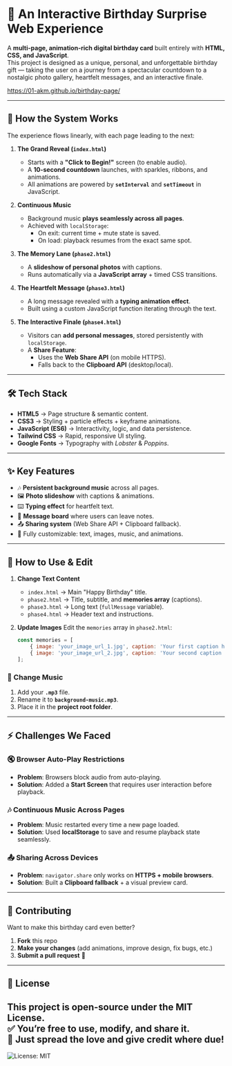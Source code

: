 # 🎉 An Interactive Birthday Surprise Web Experience

A **multi-page, animation-rich digital birthday card** built entirely with **HTML, CSS, and JavaScript**.  
This project is designed as a unique, personal, and unforgettable birthday gift — taking the user on a journey from a spectacular countdown to a nostalgic photo gallery, heartfelt messages, and an interactive finale.

https://01-akm.github.io/birthday-page/

---

## 🚀 How the System Works

The experience flows linearly, with each page leading to the next:

1. **The Grand Reveal (`index.html`)**
   * Starts with a **"Click to Begin!"** screen (to enable audio).
   * A **10-second countdown** launches, with sparkles, ribbons, and animations.
   * All animations are powered by **`setInterval`** and **`setTimeout`** in JavaScript.

2. **Continuous Music**
   * Background music **plays seamlessly across all pages**.
   * Achieved with `localStorage`:
     - On exit: current time + mute state is saved.
     - On load: playback resumes from the exact same spot.

3. **The Memory Lane (`phase2.html`)**
   * A **slideshow of personal photos** with captions.
   * Runs automatically via a **JavaScript array** + timed CSS transitions.

4. **The Heartfelt Message (`phase3.html`)**
   * A long message revealed with a **typing animation effect**.
   * Built using a custom JavaScript function iterating through the text.

5. **The Interactive Finale (`phase4.html`)**
   * Visitors can **add personal messages**, stored persistently with `localStorage`.
   * A **Share Feature**:
     - Uses the **Web Share API** (on mobile HTTPS).
     - Falls back to the **Clipboard API** (desktop/local).

---

## 🛠️ Tech Stack

* **HTML5** → Page structure & semantic content.  
* **CSS3** → Styling + particle effects + keyframe animations.  
* **JavaScript (ES6)** → Interactivity, logic, and data persistence.  
* **Tailwind CSS** → Rapid, responsive UI styling.  
* **Google Fonts** → Typography with *Lobster* & *Poppins*.  

---

## ✨ Key Features

* 🎶 **Persistent background music** across all pages.  
* 🖼️ **Photo slideshow** with captions & animations.  
* ⌨️ **Typing effect** for heartfelt text.  
* 💌 **Message board** where users can leave notes.  
* 📤 **Sharing system** (Web Share API + Clipboard fallback).  
* 🎨 Fully customizable: text, images, music, and animations.  

---

## 📝 How to Use & Edit

1. **Change Text Content**
   - `index.html` → Main "Happy Birthday" title.
   - `phase2.html` → Title, subtitle, and **memories array** (captions).
   - `phase3.html` → Long text (`fullMessage` variable).
   - `phase4.html` → Header text and instructions.

2. **Update Images**
   Edit the `memories` array in `phase2.html`:
   ```js
   const memories = [
       { image: 'your_image_url_1.jpg', caption: 'Your first caption here!' },
       { image: 'your_image_url_2.jpg', caption: 'Your second caption here!' }
   ];

### 🎵 Change Music

1. Add your **`.mp3`** file.  
2. Rename it to **`background-music.mp3`**.  
3. Place it in the **project root folder**.  

---

## ⚡ Challenges We Faced

### 🔇 Browser Auto-Play Restrictions
* **Problem**: Browsers block audio from auto-playing.  
* **Solution**: Added a **Start Screen** that requires user interaction before playback.  

### 🎶 Continuous Music Across Pages
* **Problem**: Music restarted every time a new page loaded.  
* **Solution**: Used **localStorage** to save and resume playback state seamlessly.  

### 📤 Sharing Across Devices
* **Problem**: `navigator.share` only works on **HTTPS + mobile browsers**.  
* **Solution**: Built a **Clipboard fallback** + a visual preview card.  

---

## 🤝 Contributing

Want to make this birthday card even better?  

1. **Fork** this repo  
2. **Make your changes** (add animations, improve design, fix bugs, etc.)  
3. **Submit a pull request** 🎉  

---

## 📜 License

This project is open-source under the **MIT License**.  
✅ You’re free to **use, modify, and share** it.  
💖 Just spread the love and give credit where due!  
---




![License: MIT](https://img.shields.io/badge/License-MIT-yellow.svg)  

